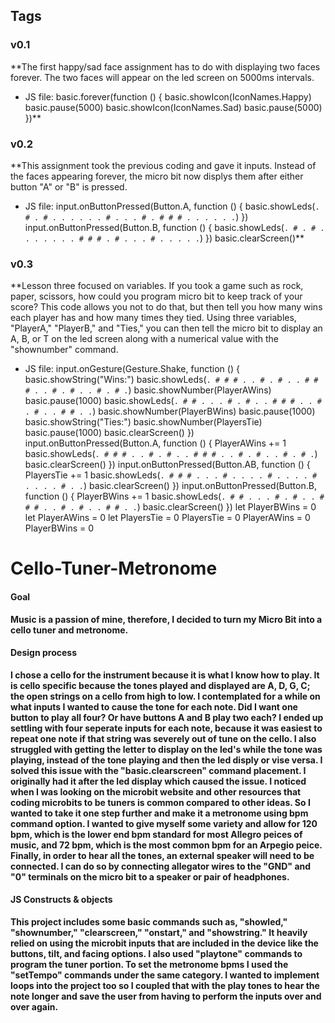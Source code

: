 ## Tags

### v0.1

**The first happy/sad face assignment has to do with displaying two faces forever. The two faces will appear on the led screen on 5000ms intervals. 
* JS file: basic.forever(function () {
    basic.showIcon(IconNames.Happy)
    basic.pause(5000)
    basic.showIcon(IconNames.Sad)
    basic.pause(5000)
})**

### v0.2

**This assignment took the previous coding and gave it inputs. Instead of the faces appearing forever, the micro bit now displys them after either button "A" or "B" is pressed.
* JS file: input.onButtonPressed(Button.A, function () {
    basic.showLeds(`
        . # . # .
        . . . . .
        # . . . #
        . # # # .
        . . . . .
        `)
})
input.onButtonPressed(Button.B, function () {
    basic.showLeds(`
        . # . # .
        . . . . .
        . # # # .
        # . . . #
        . . . . .
        `)
})
basic.clearScreen()**

### v0.3

**Lesson three focused on variables. If you took a game such as rock, paper, scissors, how could you program micro bit to keep track of your score? This code allows you not to do that, but then tell you how many wins each player has and how many times they tied. Using three variables, "PlayerA," "PlayerB," and "Ties," you can then tell the micro bit to display an A, B, or T on the led screen along with a numerical value with the "shownumber" command.
* JS file: input.onGesture(Gesture.Shake, function () {
    basic.showString("Wins:")
    basic.showLeds(`
        . # # # .
        . # . # .
        . # # # .
        . # . # .
        . # . # .
        `)
    basic.showNumber(PlayerAWins)
    basic.pause(1000)
    basic.showLeds(`
        . # # . .
        . # . # .
        . # # # .
        . # . # .
        . # # . .
        `)
    basic.showNumber(PlayerBWins)
    basic.pause(1000)
    basic.showString("Ties:")
    basic.showNumber(PlayersTie)
    basic.pause(1000)
    basic.clearScreen()
})
input.onButtonPressed(Button.A, function () {
    PlayerAWins += 1
    basic.showLeds(`
        . # # # .
        . # . # .
        . # # # .
        . # . # .
        . # . # .
        `)
    basic.clearScreen()
})
input.onButtonPressed(Button.AB, function () {
    PlayersTie += 1
    basic.showLeds(`
        . # # # .
        . . # . .
        . . # . .
        . . # . .
        . . # . .
        `)
    basic.clearScreen()
})
input.onButtonPressed(Button.B, function () {
    PlayerBWins += 1
    basic.showLeds(`
        . # # . .
        . # . # .
        . # # # .
        . # . # .
        . # # . .
        `)
    basic.clearScreen()
})
let PlayerBWins = 0
let PlayerAWins = 0
let PlayersTie = 0
PlayersTie = 0
PlayerAWins = 0
PlayerBWins = 0


# Cello-Tuner-Metronome

#### Goal

**Music is a passion of mine, therefore, I decided to turn my Micro Bit into a cello tuner and metronome.**

#### Design process

**I chose a cello for the instrument because it is what I know how to play. It is cello specific because the tones played and displayed are A, D, G, C; the open strings on a cello from high to low. I contemplated for a while on what inputs I wanted to cause the tone for each note. Did I want one button to play all four? Or have buttons A and B play two each? I ended up settling with four seperate inputs for each note, because it was easiest to repeat one note if that string was severely out of tune on the cello. I also struggled with getting the letter to display on the led's while the tone was playing, instead of the tone playing and then the led disply or vise versa. I solved this issue with the "basic.clearscreen" command placement. I originally had it after the led display which caused the issue. I noticed when I was looking on the microbit website and other resources that coding microbits to be tuners is common compared to other ideas. So I wanted to take it one step further and make it a metronome using bpm command option. I wanted to give myself some variety and allow for 120 bpm, which is the lower end bpm standard for most Allegro peices of music, and 72 bpm, which is the most common bpm for an Arpegio peice. Finally, in order to hear all the tones, an external speaker will need to be connected. I can do so by connecting allegator wires to the "GND" and "0" terminals on the micro bit to a speaker or pair of headphones.**

#### JS Constructs & objects

**This project includes some basic commands such as, "showled," "shownumber," "clearscreen," "onstart," and "showstring." It heavily relied on using the microbit inputs that are included in the device like the buttons, tilt, and facing options. I also used "playtone" commands to program the tuner portion. To set the metronome bpms I used the "setTempo" commands under the same category. I wanted to implement loops into the project too so I coupled that with the play tones to hear the note longer and save the user from having to perform the inputs over and over again.**


